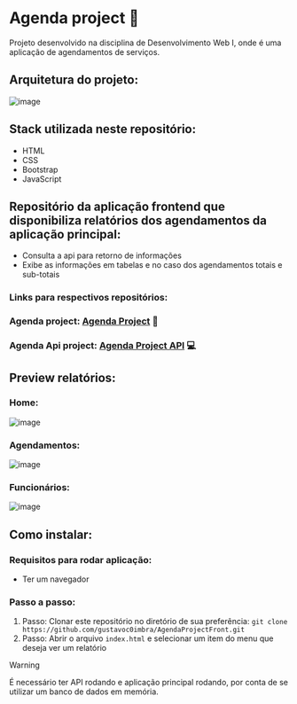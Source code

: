 # Agenda project 📝
Projeto desenvolvido na disciplina de Desenvolvimento Web I, onde é uma aplicação de agendamentos de serviços.

## Arquitetura do projeto:
![image](https://github.com/user-attachments/assets/cb023c6f-f62e-4e95-b4be-0ff55b0cbd01)

## Stack utilizada neste repositório:
- HTML
- CSS
- Bootstrap
- JavaScript

## Repositório da aplicação frontend que disponibiliza relatórios dos agendamentos da aplicação principal:
- Consulta a api para retorno de informações
- Exibe as informações em tabelas e no caso dos agendamentos totais e sub-totais

### Links para respectivos repositórios:
### Agenda project: [Agenda Project](https://github.com/gustavoc0imbra/AgendaProject) 📠</br>
### Agenda Api project: [Agenda Project API](https://github.com/gustavoc0imbra/AgendaProjectAPI) 💻

## Preview relatórios:
### Home:
![image](https://github.com/user-attachments/assets/ef8789b2-0221-49db-8f95-6384224009a8)

### Agendamentos:
![image](https://github.com/user-attachments/assets/3387a5f7-232d-4d46-a110-da19d90d97e4)

### Funcionários:
![image](https://github.com/user-attachments/assets/47f61ce3-0ffb-4651-9add-34d0a09954f4)


## Como instalar:
### Requisitos para rodar aplicação:
- Ter um navegador

### Passo a passo:
1. Passo: Clonar este repositório no diretório de sua preferência:
   ```git clone https://github.com/gustavoc0imbra/AgendaProjectFront.git```
2. Passo: Abrir o arquivo ```index.html``` e selecionar um item do menu que deseja ver um relatório

> [!WARNING]
> É necessário ter API rodando e aplicação principal rodando, por conta de se utilizar um banco de dados em memória.
